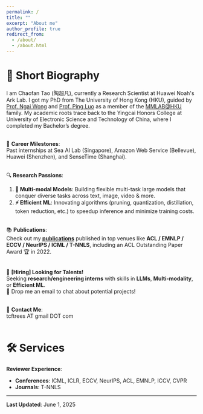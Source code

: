 ```yaml
---  
permalink: /  
title: ""  
excerpt: "About me"  
author_profile: true  
redirect_from:  
  - /about/  
  - /about.html  
---  
```



# 🌟 Short Biography  
I am Chaofan Tao (陶超凡), currently a Research Scientist at Huawei Noah's Ark Lab. I got my PhD from The University of Hong Kong (HKU), guided by [Prof. Ngai Wong](https://www.eee.hku.hk/~nwong/) and [Prof. Ping Luo](http://luoping.me/) as a member of the [MMLAB@HKU](https://mmlab.hk/) family. My academic roots trace back to the Yingcai Honors College at University of Electronic Science and Technology of China, where I completed my Bachelor’s degree.  <br><br>


🌱 **Career Milestones**:  
Past internships at Sea AI Lab (Singapore), Amazon Web Service (Bellevue), Huawei (Shenzhen), and SenseTime (Shanghai).  <br><br>


🔍 **Research Passions**:  
1. **📱 Multi-modal Models**: Building flexible multi-task large models that conquer diverse tasks across text, image, video & more.  
2. **⚡ Efficient ML**: Innovating algorithms (pruning, quantization, distillation, token reduction, etc.) to speedup inference and minimize training costs.  <br><br>


📚 **Publications**:  
Check out my [**publications**](https://scholar.google.com/citations?hl=en&view_op=list_works&gmla=AJsN-F5DfisY6qynQkPPreVmBlpCYV8WALf-n4aVHphvfHF9GAmm2cYErmRxuXccCwkrSglgJN4L6s2t4Cn5Ei6r5jEfLOvnoA&user=gjmfLroAAAAJ) published in top venues like **ACL / EMNLP / ECCV / NeurIPS / ICML / T-NNLS**, including an ACL  Outstanding Paper Award 🏆 in 2022.  <br><br>


🚀 **[Hiring] Looking for Talents!**  
Seeking **research/engineering interns** with skills in **LLMs**, **Multi-modality**, or **Efficient ML**.  
💬 Drop me an email to chat about potential projects!  <br><br>


📩 **Contact Me**:  
tcftrees AT gmail DOT com  <br><br>


# 🛠️ Services  
**Reviewer Experience**:  
- **Conferences**: ICML, ICLR, ECCV, NeurIPS, ACL, EMNLP, ICCV, CVPR  
- **Journals**: T-NNLS  


---  
**Last Updated**: June 1, 2025  